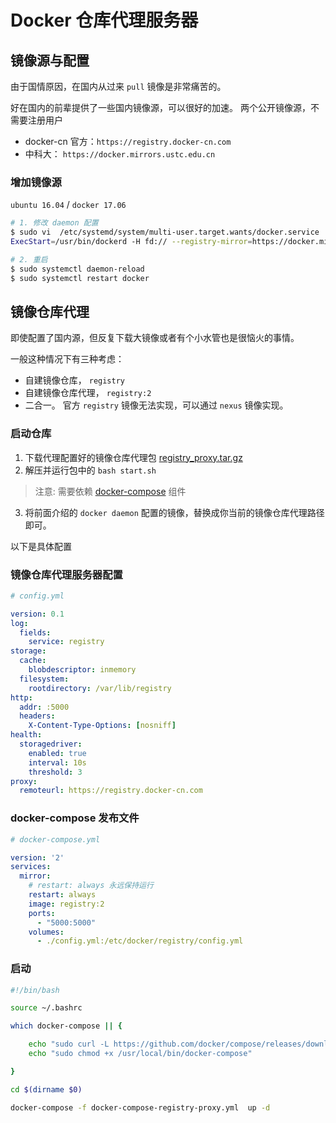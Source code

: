 # Docker 仓库代理服务器

## 镜像源与配置

由于国情原因，在国内从过来 `pull` 镜像是非常痛苦的。

好在国内的前辈提供了一些国内镜像源，可以很好的加速。
两个公开镜像源，不需要注册用户
+ docker-cn 官方：`https://registry.docker-cn.com`
+ 中科大： `https://docker.mirrors.ustc.edu.cn`

### 增加镜像源

`ubuntu 16.04` / `docker 17.06 `

```bash
# 1. 修改 daemon 配置
$ sudo vi  /etc/systemd/system/multi-user.target.wants/docker.service
ExecStart=/usr/bin/dockerd -H fd:// --registry-mirror=https://docker.mirrors.ustc.edu.cn/

# 2. 重启
$ sudo systemctl daemon-reload
$ sudo systemctl restart docker
```

## 镜像仓库代理

即使配置了国内源，但反复下载大镜像或者有个小水管也是很恼火的事情。

一般这种情况下有三种考虑：
+ 自建镜像仓库， `registry`
+ 自建镜像仓库代理， `registry:2`
+ 二合一。 官方 `registry` 镜像无法实现，可以通过 `nexus` 镜像实现。


### 启动仓库

1. 下载代理配置好的镜像仓库代理包 [registry_proxy.tar.gz](registry_proxy.tar.gz)
2. 解压并运行包中的 `bash start.sh`

> 注意: 需要依赖 [docker-compose](https://github.com/docker/compose/releases) 组件

3. 将前面介绍的 `docker daemon` 配置的镜像，替换成你当前的镜像仓库代理路径即可。

以下是具体配置

### 镜像仓库代理服务器配置

```yaml
# config.yml

version: 0.1
log:
  fields:
    service: registry
storage:
  cache:
    blobdescriptor: inmemory
  filesystem:
    rootdirectory: /var/lib/registry
http:
  addr: :5000
  headers:
    X-Content-Type-Options: [nosniff]
health:
  storagedriver:
    enabled: true
    interval: 10s
    threshold: 3
proxy:
  remoteurl: https://registry.docker-cn.com
```

### docker-compose 发布文件

```yaml
# docker-compose.yml

version: '2'
services:
  mirror:
    # restart: always 永远保持运行
    restart: always
    image: registry:2
    ports:
      - "5000:5000"
    volumes:
      - ./config.yml:/etc/docker/registry/config.yml
```

### 启动

```bash
#!/bin/bash

source ~/.bashrc

which docker-compose || {

    echo "sudo curl -L https://github.com/docker/compose/releases/download/1.16.1/docker-compose-`uname -s`-`uname -m` > /usr/local/bin/docker-compose"
    echo "sudo chmod +x /usr/local/bin/docker-compose"

}

cd $(dirname $0)

docker-compose -f docker-compose-registry-proxy.yml  up -d
```
